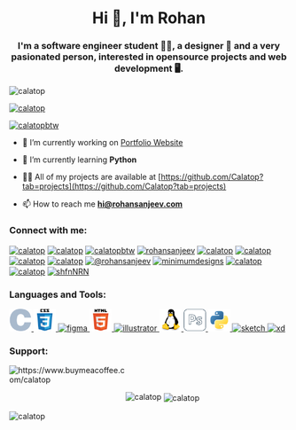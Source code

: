 

<h1 align="center">Hi 👋, I'm Rohan</h1>
<h3 align="center">I'm a software engineer student 👨‍💻, a designer 🎨 and a very pasionated person, interested in opensource projects and web development 🖥️.</h3>

<p align="left"> <img src="https://komarev.com/ghpvc/?username=calatop&label=Profile%20views&color=0e75b6&style=flat" alt="calatop" /> </p>

<p align="left"> <a href="https://github.com/ryo-ma/github-profile-trophy"><img src="https://github-profile-trophy.vercel.app/?username=calatop" alt="calatop" /></a> </p>

<p align="left"> <a href="https://twitter.com/calatopbtw" target="blank"><img src="https://img.shields.io/twitter/follow/calatopbtw?logo=twitter&style=for-the-badge" alt="calatopbtw" /></a> </p>

- 🔭 I’m currently working on [Portfolio Website](http://rohansanjeev.com/)

- 🌱 I’m currently learning **Python**

- 👨‍💻 All of my projects are available at [https://github.com/Calatop?tab=projects](https://github.com/Calatop?tab=projects)

- 📫 How to reach me **hi@rohansanjeev.com**

<h3 align="left">Connect with me:</h3>
<p align="left">
<a href="https://codepen.io/calatop" target="blank"><img align="center" src="https://cdn.jsdelivr.net/npm/simple-icons@3.0.1/icons/codepen.svg" alt="calatop" height="30" width="40" /></a>
<a href="https://dev.to/calatop" target="blank"><img align="center" src="https://cdn.jsdelivr.net/npm/simple-icons@3.0.1/icons/dev-dot-to.svg" alt="calatop" height="30" width="40" /></a>
<a href="https://twitter.com/calatopbtw" target="blank"><img align="center" src="https://cdn.jsdelivr.net/npm/simple-icons@3.0.1/icons/twitter.svg" alt="calatopbtw" height="30" width="40" /></a>
<a href="https://linkedin.com/in/rohansanjeev" target="blank"><img align="center" src="https://cdn.jsdelivr.net/npm/simple-icons@3.0.1/icons/linkedin.svg" alt="rohansanjeev" height="30" width="40" /></a>
<a href="https://stackoverflow.com/users/calatop" target="blank"><img align="center" src="https://cdn.jsdelivr.net/npm/simple-icons@3.0.1/icons/stackoverflow.svg" alt="calatop" height="30" width="40" /></a>
<a href="https://instagram.com/calatop" target="blank"><img align="center" src="https://cdn.jsdelivr.net/npm/simple-icons@3.0.1/icons/instagram.svg" alt="calatop" height="30" width="40" /></a>
<a href="https://dribbble.com/calatop" target="blank"><img align="center" src="https://cdn.jsdelivr.net/npm/simple-icons@3.0.1/icons/dribbble.svg" alt="calatop" height="30" width="40" /></a>
<a href="https://www.behance.net/calatop" target="blank"><img align="center" src="https://cdn.jsdelivr.net/npm/simple-icons@3.0.1/icons/behance.svg" alt="calatop" height="30" width="40" /></a>
<a href="https://medium.com/@rohansanjeev" target="blank"><img align="center" src="https://cdn.jsdelivr.net/npm/simple-icons@3.0.1/icons/medium.svg" alt="@rohansanjeev" height="30" width="40" /></a>
<a href="https://www.youtube.com/c/minimumdesigns" target="blank"><img align="center" src="https://cdn.jsdelivr.net/npm/simple-icons@3.0.1/icons/youtube.svg" alt="minimumdesigns" height="30" width="40" /></a>
<a href="https://www.hackerrank.com/calatop" target="blank"><img align="center" src="https://cdn.jsdelivr.net/npm/simple-icons@3.0.1/icons/hackerrank.svg" alt="calatop" height="30" width="40" /></a>
<a href="https://www.leetcode.com/calatop" target="blank"><img align="center" src="https://cdn.jsdelivr.net/npm/simple-icons@3.0.1/icons/leetcode.svg" alt="calatop" height="30" width="40" /></a>
<a href="https://discord.gg/shfnNRN" target="blank"><img align="center" src="https://cdn.jsdelivr.net/npm/simple-icons@3.0.1/icons/discord.svg" alt="shfnNRN" height="30" width="40" /></a>
</p>

<h3 align="left">Languages and Tools:</h3>
<p align="left"> <a href="https://www.cprogramming.com/" target="_blank"> <img src="https://raw.githubusercontent.com/devicons/devicon/master/icons/c/c-original.svg" alt="c" width="40" height="40"/> </a> <a href="https://www.w3schools.com/css/" target="_blank"> <img src="https://raw.githubusercontent.com/devicons/devicon/master/icons/css3/css3-original-wordmark.svg" alt="css3" width="40" height="40"/> </a> <a href="https://www.figma.com/" target="_blank"> <img src="https://www.vectorlogo.zone/logos/figma/figma-icon.svg" alt="figma" width="40" height="40"/> </a> <a href="https://www.w3.org/html/" target="_blank"> <img src="https://raw.githubusercontent.com/devicons/devicon/master/icons/html5/html5-original-wordmark.svg" alt="html5" width="40" height="40"/> </a> <a href="https://www.adobe.com/in/products/illustrator.html" target="_blank"> <img src="https://www.vectorlogo.zone/logos/adobe_illustrator/adobe_illustrator-icon.svg" alt="illustrator" width="40" height="40"/> </a> <a href="https://www.linux.org/" target="_blank"> <img src="https://raw.githubusercontent.com/devicons/devicon/master/icons/linux/linux-original.svg" alt="linux" width="40" height="40"/> </a> <a href="https://www.photoshop.com/en" target="_blank"> <img src="https://raw.githubusercontent.com/devicons/devicon/master/icons/photoshop/photoshop-line.svg" alt="photoshop" width="40" height="40"/> </a> <a href="https://www.python.org" target="_blank"> <img src="https://raw.githubusercontent.com/devicons/devicon/master/icons/python/python-original.svg" alt="python" width="40" height="40"/> </a> <a href="https://www.sketch.com/" target="_blank"> <img src="https://www.vectorlogo.zone/logos/sketchapp/sketchapp-icon.svg" alt="sketch" width="40" height="40"/> </a> <a href="https://www.adobe.com/products/xd.html" target="_blank"> <img src="https://cdn.worldvectorlogo.com/logos/adobe-xd.svg" alt="xd" width="40" height="40"/> </a> </p>

<h3 align="left">Support:</h3>
<p><a href="https://www.buymeacoffee.com/https://www.buymeacoffee.com/calatop"> <img align="left" src="https://cdn.buymeacoffee.com/buttons/v2/default-yellow.png" height="50" width="210" alt="https://www.buymeacoffee.com/calatop" /></a></p><br><br>

<p><img align="left" src="https://github-readme-stats.vercel.app/api/top-langs?username=calatop&show_icons=true&locale=en&layout=compact" alt="calatop" /></p>

<p>&nbsp;<img align="center" src="https://github-readme-stats.vercel.app/api?username=calatop&show_icons=true&locale=en" alt="calatop" /></p>

<p><img align="center" src="https://github-readme-streak-stats.herokuapp.com/?user=calatop&" alt="calatop" /></p>
